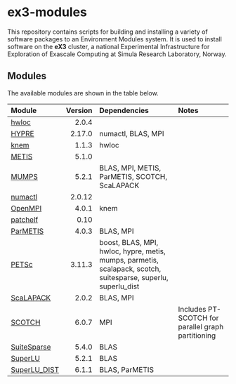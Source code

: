 # ex3-modules
This repository contains scripts for building and installing a variety of software packages to an Environment Modules system. It is used to install software on the **eX3** cluster, a national Experimental Infrastructure for Exploration of Exascale Computing at Simula Research Laboratory, Norway.


## Modules
The available modules are shown in the table below.

| Module       | Version | Dependencies | Notes |
| :---         | ---:    | :---         | :---  |
| [hwloc](https://www.open-mpi.org/projects/hwloc/) | 2.0.4 | | |
| [HYPRE](https://computing.llnl.gov/projects/hypre-scalable-linear-solvers-multigrid-methods) | 2.17.0 | numactl, BLAS, MPI | |
| [knem](http://knem.gforge.inria.fr/) | 1.1.3 | hwloc | |
| [METIS](http://glaros.dtc.umn.edu/gkhome/metis/metis/overview) | 5.1.0 | | |
| [MUMPS](http://mumps.enseeiht.fr/) | 5.2.1 | BLAS, MPI, METIS, ParMETIS, SCOTCH, ScaLAPACK | |
| [numactl](https://github.com/numactl/numactl) | 2.0.12 | | |
| [OpenMPI](https://www.open-mpi.org) | 4.0.1 | knem | |
| [patchelf](https://nixos.org/patchelf.html) | 0.10 | | |
| [ParMETIS](http://glaros.dtc.umn.edu/gkhome/metis/parmetis/overview) | 4.0.3 | BLAS, MPI | |
| [PETSc](https://www.mcs.anl.gov/petsc/) | 3.11.3 | boost, BLAS, MPI, hwloc, hypre, metis, mumps, parmetis, scalapack, scotch, suitesparse, superlu, superlu\_dist | |
| [ScaLAPACK](http://www.netlib.org/scalapack/) | 2.0.2 | BLAS, MPI | |
| [SCOTCH](https://www.labri.fr/perso/pelegrin/scotch/) | 6.0.7 | MPI | Includes PT-SCOTCH for parallel graph partitioning |
| [SuiteSparse](http://faculty.cse.tamu.edu/davis/suitesparse.html) | 5.4.0 | BLAS | |
| [SuperLU](https://github.com/xiaoyeli/superlu) | 5.2.1 | BLAS | |
| [SuperLU\_DIST](https://github.com/xiaoyeli/superlu_dist) | 6.1.1 | BLAS, ParMETIS | |
